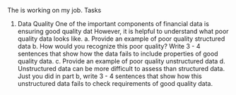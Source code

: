 The is working on my job.
Tasks
1. Data Quality
One of the important components of financial data is ensuring good quality dat
However, it is helpful to understand what poor quality data looks like.
a. Provide an example of poor quality structured data
b. How would you recognize this poor quality? Write 3 - 4 sentences that show how
the data fails to include properties of good quality data.
c. Provide an example of poor quality unstructured data
d. Unstructured data can be more difficult to assess than structured data. Just
you did in part b, write 3 - 4 sentences that show how this unstructured data fails
to check requirements of good quality data.
